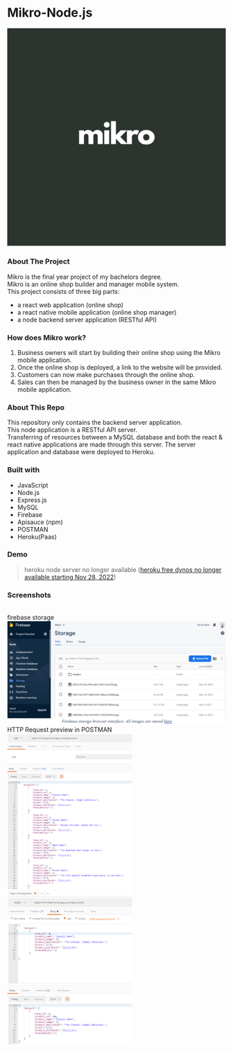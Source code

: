 # Mikro-Node.js
![mikro logo](logo.PNG)
### About The Project
Mikro is the final year project of my bachelors degree. <br/>
Mikro is an online shop builder and manager mobile system. <br/>
This project consists of three big parts: 
- a react web application (online shop)
- a react native mobile application (online shop manager)
- a node backend server application (RESTful API)
### How does Mikro work?
1. Business owners will start by building their online shop using the Mikro mobile application. 
2. Once the online shop is deployed, a link to the website will be provided.
3. Customers can now make purchases through the online shop.
4. Sales can then be managed by the business owner in the same Mikro mobile application.
### About This Repo
This repository only contains the backend server application. <br/>
This node application is a RESTful API server. <br/>
Transferring of resources between a MySQL database and both the react & react native applications are made through this server. The server application and database were deployed to Heroku. 
### Built with
- JavaScript
- Node.js
- Express.js
- MySQL
- Firebase
- Apisauce (npm)
- POSTMAN
- Heroku(Paas)
### Demo
> heroku node server no longer available ([heroku free dynos no longer available starting Nov 28, 2022](https://help.heroku.com/RSBRUH58/removal-of-heroku-free-product-plans-faq))
### Screenshots
<br/>firebase storage<br/>
![firebase page](/Screenshots/Firebase.png)
<br/>HTTP Request preview in POSTMAN<br/>
![express1](/Screenshots/Express1.png)
![express2](/Screenshots/Express2.png)
